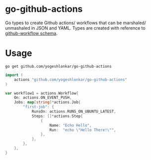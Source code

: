 go-github-actions
====

Go types to create Github actions/ workflows that can be marshaled/ unmashaled in JSON and YAML. Types are created with reference to [github-workflow schema](https://json.schemastore.org/github-workflow).

# Usage
```shell
go get github.com/yogeshlonkar/go-github-actions
```

```go
import (
    actions "github.com/yogeshlonkar/go-github-actions"
)

var workflow1 = actions.Workflow{
	On: actions.ON_EVENT_PUSH,
	Jobs: map[string]*actions.Job{
		"first-job": {
			RunsOn: actions.RUNS_ON_UBUNTU_LATEST,
			Steps: []*actions.Step{
				{
					Name: "Echo Hello",
					Run:  "echo \"Hello There!\"",
				},
			},
		},
	},
}
```

